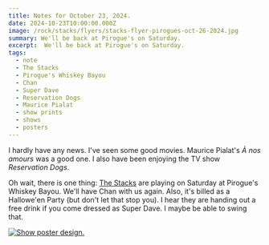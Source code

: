 ```yaml
---
title: Notes for October 23, 2024.
date: 2024-10-23T10:00:00.000Z
image: /rock/stacks/flyers/stacks-flyer-pirogues-oct-26-2024.jpg
summary: We'll be back at Pirogue's on Saturday.
excerpt:  We'll be back at Pirogue's on Saturday.
tags:
  - note
  - The Stacks
  - Pirogue's Whiskey Bayou
  - Chan
  - Super Dave
  - Reservation Dogs
  - Maurice Pialat
  - show prints
  - shows
  - posters
---
```


I hardly have any news. I've seen some good movies. Maurice Pialat's _À nos amours_ was a good one.
I also have been enjoying the TV show _Reservation Dogs_.

Oh wait, there is one thing: [The Stacks](https://thestackswebsite.com) are playing on Saturday at Pirogue's Whiskey Bayou. We'll have Chan with us again. Also, it's billed as a Hallowe'en Party (but don't let that stop you). I hear they are handing out a free drink if you come dressed as Super Dave. I maybe be able to swing that.

[![Show poster design.](/static/img/rock/stacks/flyers/stacks-flyer-pirogues-oct-26-2024.jpg)](/static/img/rock/stacks/flyers/stacks-flyer-pirogues-oct-26-2024.jpg)

